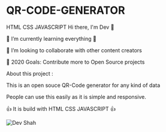 # QR-CODE-GENERATOR
HTML CSS JAVASCRIPT
Hi there, I'm Dev 👋



🌱 I’m currently learning everything 🤣

👯 I’m looking to collaborate with other content creators

🥅 2020 Goals: Contribute more to Open Source projects


About this project :

This is an open souce QR-Code generator for any kind of data 

People can use this easily as it is simple and responsive.

👍 It is build with HTML CSS JAVASCRIPT 👍


![Dev Shah](https://forthebadge.com/images/badges/built-with-love.svg)
